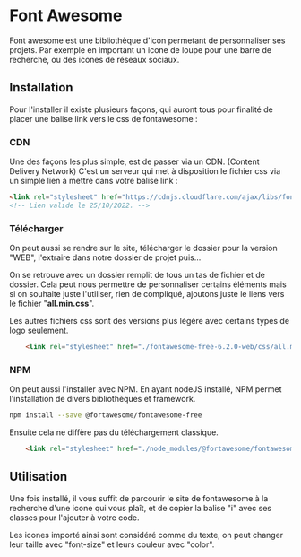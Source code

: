 # Font Awesome #

Font awesome est une bibliothèque d'icon permetant de personnaliser ses projets.
Par exemple en important un icone de loupe pour une barre de recherche, ou des icones de réseaux sociaux.

## Installation ##

Pour l'installer il existe plusieurs façons, qui auront tous pour finalité de placer une balise link vers le css de fontawesome :

### CDN ###

Une des façons les plus simple, est de passer via un CDN. (Content Delivery Network)
C'est un serveur qui met à disposition le fichier css via un simple lien à mettre dans votre balise link :

```html
<link rel="stylesheet" href="https://cdnjs.cloudflare.com/ajax/libs/font-awesome/6.2.0/css/all.min.css" integrity="sha512-xh6O/CkQoPOWDdYTDqeRdPCVd1SpvCA9XXcUnZS2FmJNp1coAFzvtCN9BmamE+4aHK8yyUHUSCcJHgXloTyT2A==" crossorigin="anonymous" referrerpolicy="no-referrer" />
<!-- Lien valide le 25/10/2022. -->
```

### Télécharger ###

On peut aussi se rendre sur le site, télécharger le dossier pour la version "WEB", l'extraire dans notre dossier de projet puis...

On se retrouve avec un dossier remplit de tous un tas de fichier et de dossier. Cela peut nous permettre de personnaliser certains éléments mais si on souhaite juste l'utiliser, rien de compliqué, ajoutons juste le liens vers le fichier "**all.min.css**".

Les autres fichiers css sont des versions plus légère avec certains types de logo seulement.

```html
    <link rel="stylesheet" href="./fontawesome-free-6.2.0-web/css/all.min.css">
```

### NPM ###

On peut aussi l'installer avec NPM. En ayant nodeJS installé, NPM permet l'installation de divers bibliothèques et framework.

```bash
npm install --save @fortawesome/fontawesome-free
```

Ensuite cela ne diffère pas du téléchargement classique.

```html
    <link rel="stylesheet" href="./node_modules/@fortawesome/fontawesome-free/css/all.min.css">
```

## Utilisation ##

Une fois installé, il vous suffit de parcourir le site de fontawesome à la recherche d'une icone qui vous plaît, et de copier la balise "i" avec ses classes pour l'ajouter à votre code.

Les icones importé ainsi sont considéré comme du texte, on peut changer leur taille avec "font-size" et leurs couleur avec "color".
